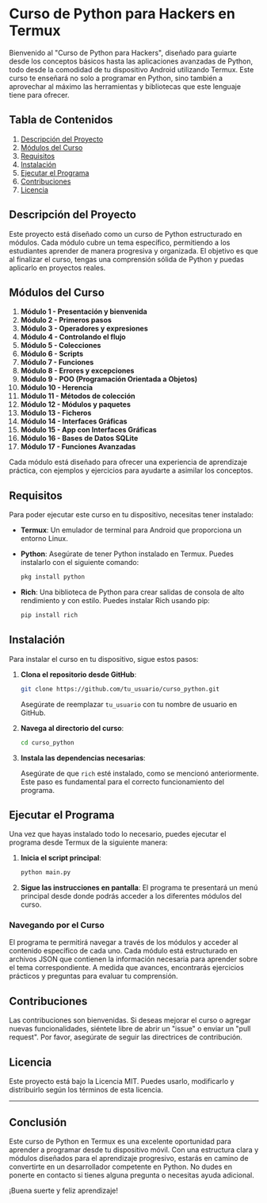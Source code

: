 # Curso de Python para Hackers en Termux

Bienvenido al "Curso de Python para Hackers", diseñado para guiarte desde los conceptos básicos hasta las aplicaciones avanzadas de Python, todo desde la comodidad de tu dispositivo Android utilizando Termux. Este curso te enseñará no solo a programar en Python, sino también a aprovechar al máximo las herramientas y bibliotecas que este lenguaje tiene para ofrecer.

## Tabla de Contenidos

1. [Descripción del Proyecto](#descripción-del-proyecto)
2. [Módulos del Curso](#módulos-del-curso)
3. [Requisitos](#requisitos)
4. [Instalación](#instalación)
5. [Ejecutar el Programa](#ejecutar-el-programa)
6. [Contribuciones](#contribuciones)
7. [Licencia](#licencia)

## Descripción del Proyecto

Este proyecto está diseñado como un curso de Python estructurado en módulos. Cada módulo cubre un tema específico, permitiendo a los estudiantes aprender de manera progresiva y organizada. El objetivo es que al finalizar el curso, tengas una comprensión sólida de Python y puedas aplicarlo en proyectos reales.

## Módulos del Curso

1. **Módulo 1 - Presentación y bienvenida**
2. **Módulo 2 - Primeros pasos**
3. **Módulo 3 - Operadores y expresiones**
4. **Módulo 4 - Controlando el flujo**
5. **Módulo 5 - Colecciones**
6. **Módulo 6 - Scripts**
7. **Módulo 7 - Funciones**
8. **Módulo 8 - Errores y excepciones**
9. **Módulo 9 - POO (Programación Orientada a Objetos)**
10. **Módulo 10 - Herencia**
11. **Módulo 11 - Métodos de colección**
12. **Módulo 12 - Módulos y paquetes**
13. **Módulo 13 - Ficheros**
14. **Módulo 14 - Interfaces Gráficas**
15. **Módulo 15 - App con Interfaces Gráficas**
16. **Módulo 16 - Bases de Datos SQLite**
17. **Módulo 17 - Funciones Avanzadas**

Cada módulo está diseñado para ofrecer una experiencia de aprendizaje práctica, con ejemplos y ejercicios para ayudarte a asimilar los conceptos.

## Requisitos

Para poder ejecutar este curso en tu dispositivo, necesitas tener instalado:

- **Termux**: Un emulador de terminal para Android que proporciona un entorno Linux.
- **Python**: Asegúrate de tener Python instalado en Termux. Puedes instalarlo con el siguiente comando:

    ```bash
    pkg install python
    ```

- **Rich**: Una biblioteca de Python para crear salidas de consola de alto rendimiento y con estilo. Puedes instalar Rich usando pip:

    ```bash
    pip install rich
    ```

## Instalación

Para instalar el curso en tu dispositivo, sigue estos pasos:

1. **Clona el repositorio desde GitHub**:

    ```bash
    git clone https://github.com/tu_usuario/curso_python.git
    ```

   Asegúrate de reemplazar `tu_usuario` con tu nombre de usuario en GitHub.

2. **Navega al directorio del curso**:

    ```bash
    cd curso_python
    ```

3. **Instala las dependencias necesarias**:

    Asegúrate de que `rich` esté instalado, como se mencionó anteriormente. Este paso es fundamental para el correcto funcionamiento del programa.

## Ejecutar el Programa

Una vez que hayas instalado todo lo necesario, puedes ejecutar el programa desde Termux de la siguiente manera:

1. **Inicia el script principal**:

    ```bash
    python main.py
    ```

2. **Sigue las instrucciones en pantalla**: El programa te presentará un menú principal desde donde podrás acceder a los diferentes módulos del curso.

### Navegando por el Curso

El programa te permitirá navegar a través de los módulos y acceder al contenido específico de cada uno. Cada módulo está estructurado en archivos JSON que contienen la información necesaria para aprender sobre el tema correspondiente. A medida que avances, encontrarás ejercicios prácticos y preguntas para evaluar tu comprensión.

## Contribuciones

Las contribuciones son bienvenidas. Si deseas mejorar el curso o agregar nuevas funcionalidades, siéntete libre de abrir un "issue" o enviar un "pull request". Por favor, asegúrate de seguir las directrices de contribución.

## Licencia

Este proyecto está bajo la Licencia MIT. Puedes usarlo, modificarlo y distribuirlo según los términos de esta licencia.

---

## Conclusión

Este curso de Python en Termux es una excelente oportunidad para aprender a programar desde tu dispositivo móvil. Con una estructura clara y módulos diseñados para el aprendizaje progresivo, estarás en camino de convertirte en un desarrollador competente en Python. No dudes en ponerte en contacto si tienes alguna pregunta o necesitas ayuda adicional.

¡Buena suerte y feliz aprendizaje!
